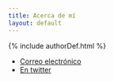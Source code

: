 ```yaml
---
title: Acerca de mí
layout: default
---
```

{% include authorDef.html %}

<ul>
  <li><a href="mailto:{{author.email}}">Correo electrónico</a></li>
  <li><a href="{{author.twitter}}">En twitter</a></li>
</ul>
